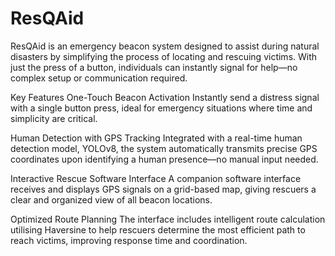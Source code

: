 # ResQAid
ResQAid is an emergency beacon system designed to assist during natural disasters by simplifying the process of locating and rescuing victims. With just the press of a button, individuals can instantly signal for help—no complex setup or communication required.

Key Features
One-Touch Beacon Activation
Instantly send a distress signal with a single button press, ideal for emergency situations where time and simplicity are critical.

Human Detection with GPS Tracking
Integrated with a real-time human detection model, YOLOv8, the system automatically transmits precise GPS coordinates upon identifying a human presence—no manual input needed.

Interactive Rescue Software Interface
A companion software interface receives and displays GPS signals on a grid-based map, giving rescuers a clear and organized view of all beacon locations.

Optimized Route Planning
The interface includes intelligent route calculation utilising Haversine to help rescuers determine the most efficient path to reach victims, improving response time and coordination.
